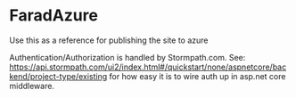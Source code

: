 # FaradAzure

Use this as a reference for publishing the site to azure


Authentication/Authorization is handled by Stormpath.com.  See: https://api.stormpath.com/ui2/index.html#/quickstart/none/aspnetcore/backend/project-type/existing 
for how easy it is to wire auth up in asp.net core middleware.
